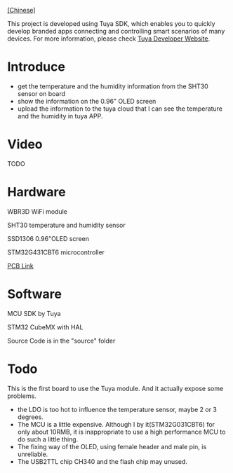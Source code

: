 [[Chinese]](README_cn.md)

This project is developed using Tuya SDK, which enables you to quickly develop branded apps connecting and controlling smart scenarios of many devices. For more information, please check [Tuya Developer Website](https://iot.tuya.com).

# Introduce
* get the temperature and the humidity information from the SHT30 sensor on board
* show the information on the 0.96" OLED screen
* upload the information to the tuya cloud that I can see the temperature and the humidity in tuya APP.

# Video
TODO
# Hardware
WBR3D WiFi module

SHT30 temperature and humidity sensor

SSD1306 0.96"OLED screen

STM32G431CBT6 microcontroller

[PCB Link](https://oshwhub.com/baobaoa/wu-lian-wang-qi-xiang-tai-657332a)
# Software
MCU SDK by Tuya

STM32 CubeMX with HAL

Source Code is in the "source" folder

# Todo
This is the first board to use the Tuya module. And it actually expose some problems.
* the LDO is too hot to influence the temperature sensor, maybe 2 or 3 degrees.
* The MCU is a little expensive. Although I by it(STM32G031CBT6) for only about 10RMB, it is inappropriate to use a high performance MCU to do such a little thing.
* The fixing way of the OLED, using female header and male pin, is unreliable. 
* The USB2TTL chip CH340 and the flash chip may unused.

